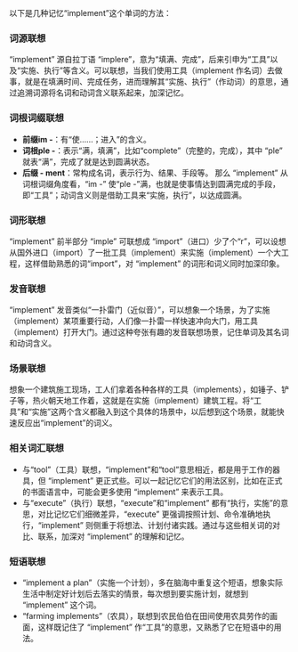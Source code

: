 以下是几种记忆“implement”这个单词的方法：

### 词源联想
“implement” 源自拉丁语 “implere”，意为“填满、完成”，后来引申为“工具”以及“实施、执行”等含义。可以联想，当我们使用工具（implement 作名词）去做事，就是在填满时间、完成任务，进而理解其“实施、执行”（作动词）的意思，通过追溯词源将名词和动词含义联系起来，加深记忆。

### 词根词缀联想
 - **前缀im -**：有“使……；进入”的含义。
 - **词根ple -**：表示“满，填满”，比如“complete”（完整的，完成），其中 “ple” 就表“满”，完成了就是达到圆满状态。
 - **后缀 - ment**：常构成名词，表示行为、结果、手段等。
那么 “implement” 从词根词缀角度看，“im -” 使“ple -”满，也就是使事情达到圆满完成的手段，即“工具”；动词含义则是借助工具来“实施，执行”，以达成圆满。

### 词形联想
“implement” 前半部分 “imple” 可联想成 “import”（进口）少了个“r”，可以设想从国外进口（import）了一批工具（implement）来实施（implement）一个大工程，这样借助熟悉的词“import”，对 “implement” 的词形和词义同时加深印象。

### 发音联想
“implement” 发音类似“一扑雷门（近似音）”，可以想象一个场景，为了实施（implement）某项重要行动，人们像一扑雷一样快速冲向大门，用工具（implement）打开大门。通过这种夸张有趣的发音联想场景，记住单词及其名词和动词含义。

### 场景联想
想象一个建筑施工现场，工人们拿着各种各样的工具（implements），如锤子、铲子等，热火朝天地工作着，这就是在实施（implement）建筑工程。将“工具”和“实施”这两个含义都融入到这个具体的场景中，以后想到这个场景，就能快速反应出“implement”的词义。

### 相关词汇联想
 - 与“tool”（工具）联想，“implement”和“tool”意思相近，都是用于工作的器具，但 “implement” 更正式些。可以一起记忆它们的用法区别，比如在正式的书面语言中，可能会更多使用 “implement” 来表示工具。
 - 与“execute”（执行）联想，“execute”和“implement” 都有“执行，实施”的意思，对比记忆它们细微差异，“execute” 更强调按照计划、命令准确地执行，“implement” 则侧重于将想法、计划付诸实践。通过与这些相关词的对比、联系，加深对 “implement” 的理解和记忆。

### 短语联想
 - “implement a plan”（实施一个计划），多在脑海中重复这个短语，想象实际生活中制定好计划后去落实的情景，每次想到要实施计划，就想到 “implement” 这个词。
 - “farming implements”（农具），联想到农民伯伯在田间使用农具劳作的画面，这样既记住了 “implement” 作“工具”的意思，又熟悉了它在短语中的用法。 